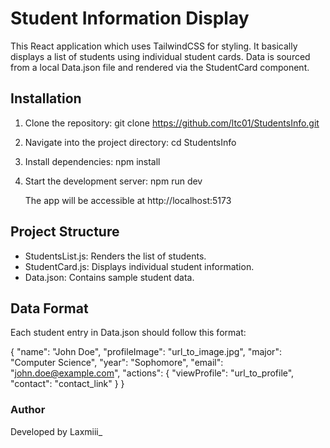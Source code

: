 # Student Information Display

This React application which uses TailwindCSS for styling. It basically displays a list of students using individual student cards. Data is sourced from a local Data.json file and rendered via the StudentCard component.

## Installation

1. Clone the repository:
   git clone https://github.com/ltc01/StudentsInfo.git

2. Navigate into the project directory:
   cd StudentsInfo

3. Install dependencies:
   npm install

4. Start the development server:
   npm run dev

   The app will be accessible at http://localhost:5173

## Project Structure

- StudentsList.js: Renders the list of students.
- StudentCard.js: Displays individual student information.
- Data.json: Contains sample student data.

## Data Format

Each student entry in Data.json should follow this format:

{
  "name": "John Doe",
  "profileImage": "url_to_image.jpg",
  "major": "Computer Science",
  "year": "Sophomore",
  "email": "john.doe@example.com",
  "actions": {
    "viewProfile": "url_to_profile",
    "contact": "contact_link"
  }
}

### Author
Developed by Laxmiii_